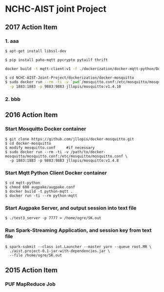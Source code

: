 # NCHC-AIST joint Project

## 2017 Action Item

### 1. aaa

```bash
$ apt-get install libssl-dev

$ pip install paho-mqtt pycrypto pytailf thrift

docker build -t mqtt-client:v1 -f ./dockerization/docker-mqtt-python/Dockerfile-script

$ cd NCHC-AIST-Joint-Project/dockerization/docker-mosquitto
$ sudo docker run --rm -ti -v `pwd`/mosquitto.conf:/etc/mosquitto/mosquitto.conf \
  -p 1883:1883 -p 9883:9883 jllopis/mosquitto:v1.4.10

```

### 2. bbb

## 2016 Action Item

### Start Mosquitto Docker container
    
    $ git clone https://github.com/jllopis/docker-mosquitto.git
    $ cd docker-mosquitto
    $ modify mosquitto.conf     #if necessary
    $ sudo docker run --rm -ti -v /path/to/docker-mosquitto/mosquitto.conf:/etc/mosquitto/mosquitto.conf \
      -p 1883:1883 -p 9883:9883 jllopis/mosquitto:v1.4.8
    
### Start Mqtt Python Client Docker container
    
    $ cd mqtt-python
    $ chmod 600 augpake/augpake.conf
    $ docker build -t python-mqtt .
    $ docker run -ti --rm python-mqtt
   
### Start Augpake Server, and output session into text file
    
    $ ./test3_server -p 7777 > /home/ogre/SK.out

### Run Spark-Streaming Application, and session key from text file
    
    $ spark-submit --class iot.Launcher --master yarn --queue root.MR \
      ./aist.project-0.1-jar-with-dependencies.jar \
      --file /home/ogre/SK.out
    

## 2015 Action Item

### PUF MapReduce Job
